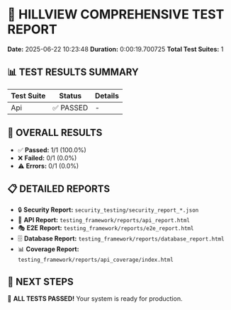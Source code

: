 
# 🧪 HILLVIEW COMPREHENSIVE TEST REPORT

**Date:** 2025-06-22 10:23:48
**Duration:** 0:00:19.700725
**Total Test Suites:** 1

## 📊 TEST RESULTS SUMMARY

| Test Suite | Status | Details |
|------------|--------|---------|
| Api | ✅ PASSED | - |

## 🎯 OVERALL RESULTS

- ✅ **Passed:** 1/1 (100.0%)
- ❌ **Failed:** 0/1 (0.0%)
- ⚠️ **Errors:** 0/1 (0.0%)

## 📋 DETAILED REPORTS

- 🔒 **Security Report:** `security_testing/security_report_*.json`
- 🔧 **API Report:** `testing_framework/reports/api_report.html`
- 🎭 **E2E Report:** `testing_framework/reports/e2e_report.html`
- 🗄️ **Database Report:** `testing_framework/reports/database_report.html`
- 📊 **Coverage Report:** `testing_framework/reports/api_coverage/index.html`

## 🚀 NEXT STEPS

🎉 **ALL TESTS PASSED!** Your system is ready for production.
